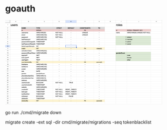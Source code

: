 # goauth

![auth user model](user_model.png)


<!-- run teh migartions and apply them -->
go run ./cmd/migrate down

<!-- create migration files -->
migrate create -ext sql -dir cmd/migrate/migrations -seq tokenblacklist